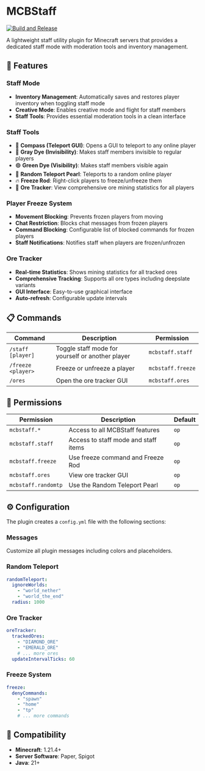 # MCBStaff

[![Build and Release](https://github.com/yourusername/mcbstaff/actions/workflows/build-and-release.yml/badge.svg)](https://github.com/yourusername/mcbstaff/actions/workflows/build-and-release.yml)

A lightweight staff utility plugin for Minecraft servers that provides a dedicated staff mode with moderation tools and inventory management.

## 🌟 Features

### Staff Mode
- **Inventory Management**: Automatically saves and restores player inventory when toggling staff mode
- **Creative Mode**: Enables creative mode and flight for staff members
- **Staff Tools**: Provides essential moderation tools in a clean interface

### Staff Tools
- 🧭 **Compass (Teleport GUI)**: Opens a GUI to teleport to any online player
- 🔸 **Gray Dye (Invisibility)**: Makes staff members invisible to regular players
- 🟢 **Green Dye (Visibility)**: Makes staff members visible again
- 🔮 **Random Teleport Pearl**: Teleports to a random online player
- 🔥 **Freeze Rod**: Right-click players to freeze/unfreeze them
- 📖 **Ore Tracker**: View comprehensive ore mining statistics for all players

### Player Freeze System
- **Movement Blocking**: Prevents frozen players from moving
- **Chat Restriction**: Blocks chat messages from frozen players
- **Command Blocking**: Configurable list of blocked commands for frozen players
- **Staff Notifications**: Notifies staff when players are frozen/unfrozen

### Ore Tracker
- **Real-time Statistics**: Shows mining statistics for all tracked ores
- **Comprehensive Tracking**: Supports all ore types including deepslate variants
- **GUI Interface**: Easy-to-use graphical interface
- **Auto-refresh**: Configurable update intervals

## 📋 Commands

| Command | Description | Permission |
|---------|-------------|------------|
| `/staff [player]` | Toggle staff mode for yourself or another player | `mcbstaff.staff` |
| `/freeze <player>` | Freeze or unfreeze a player | `mcbstaff.freeze` |
| `/ores` | Open the ore tracker GUI | `mcbstaff.ores` |

## 🔐 Permissions

| Permission | Description | Default |
|------------|-------------|---------|
| `mcbstaff.*` | Access to all MCBStaff features | `op` |
| `mcbstaff.staff` | Access to staff mode and staff items | `op` |
| `mcbstaff.freeze` | Use freeze command and Freeze Rod | `op` |
| `mcbstaff.ores` | View ore tracker GUI | `op` |
| `mcbstaff.randomtp` | Use the Random Teleport Pearl | `op` |

## ⚙️ Configuration

The plugin creates a `config.yml` file with the following sections:

### Messages
Customize all plugin messages including colors and placeholders.

### Random Teleport
```yaml
randomTeleport:
  ignoreWorlds:
    - "world_nether"
    - "world_the_end"
  radius: 1000
```

### Ore Tracker
```yaml
oreTracker:
  trackedOres:
    - "DIAMOND_ORE"
    - "EMERALD_ORE"
    # ... more ores
  updateIntervalTicks: 60
```

### Freeze System
```yaml
freeze:
  denyCommands:
    - "spawn"
    - "home"
    - "tp"
    # ... more commands
```

## 🎯 Compatibility

- **Minecraft**: 1.21.4+
- **Server Software**: Paper, Spigot
- **Java**: 21+